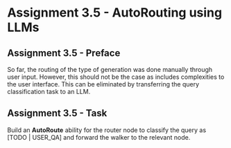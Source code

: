 # Assignment 3.5 - AutoRouting using LLMs

## Assignment 3.5 - Preface

So far, the routing of the type of generation was done manually through user input. However, this should not be the case as includes complexities to the user interface. This can be eliminated by transferring the query classification task to an LLM.

## Assignment 3.5 - Task

Build an __AutoRoute__ ability for the router node to classify the query as [TODO | USER_QA] and forward the walker to the relevant node.